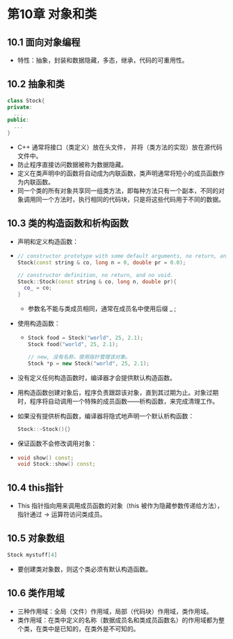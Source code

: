 # 第10章 对象和类



## 10.1 面向对象编程

- 特性：抽象，封装和数据隐藏，多态，继承，代码的可重用性。



## 10.2 抽象和类

```c++
class Stock{
private:
  ...
public:
  ...
}
```



- C++ 通常将接口（类定义）放在头文件， 并将（类方法的实现）放在源代码文件中。
- 防止程序直接访问数据被称为数据隐藏。
- 定义在类声明中的函数将自动成为内联函数，类声明通常将短小的成员函数作为内联函数。
- 同一个类的所有对象共享同一组类方法，即每种方法只有一个副本，不同的对象调用同一个方法时，执行相同的代码块，只是将这些代码用于不同的数据。



## 10.3 类的构造函数和析构函数

- 声明和定义构造函数：

- ```c++
  // constructor prototype with some default arguments, no return, and no void.
  Stock(const string & co, long n = 0, double pr = 0.0);
  
  // constructor definition, no return, and no void.
  Stock::Stock(const string & co, long n, double pr){
    co_ = co;
  }
  ```

  - 参数名不能与类成员相同，通常在成员名中使用后缀 _ ;

- 使用构造函数：

  - ```c++
    Stock food = Stock("world", 25, 2.1);
    Stock food("world", 25, 2.1);
    
    // new, 没有名称，使用指针管理该对象。
    Stock *p = new Stock("world", 25, 2.1);
    ```

- 没有定义任何构造函数时，编译器才会提供默认构造函数。

- 用构造函数创建对象后，程序负责跟踪该对象，直到其过期为止。对象过期时，程序将自动调用一个特殊的成员函数——析构函数，来完成清理工作。

- 如果没有提供析构函数，编译器将隐式地声明一个默认析构函数：

  ```c++
  Stock::~Stock(){}
  ```

- 保证函数不会修改调用对象：

- ```c++
  void show() const;
  void Stock::show() const;
  ```



## 10.4 this指针

- This 指针指向用来调用成员函数的对象（this 被作为隐藏参数传递给方法），指针通过 -> 运算符访问类成员。



## 10.5 对象数组

```c++
Stock mystuff[4]
```

- 要创建类对象数，则这个类必须有默认构造函数。



## 10.6 类作用域

- 三种作用域：全局（文件）作用域，局部（代码块）作用域，类作用域。
- 类作用域：在类中定义的名称（数据成员名和类成员函数名）的作用域都为整个类，在类中是已知的，在类外是不可知的。